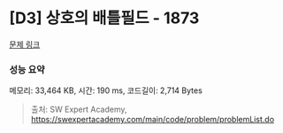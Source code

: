 # [D3] 상호의 배틀필드 - 1873 

[문제 링크](https://swexpertacademy.com/main/code/problem/problemDetail.do?contestProbId=AV5LyE7KD2ADFAXc) 

### 성능 요약

메모리: 33,464 KB, 시간: 190 ms, 코드길이: 2,714 Bytes



> 출처: SW Expert Academy, https://swexpertacademy.com/main/code/problem/problemList.do